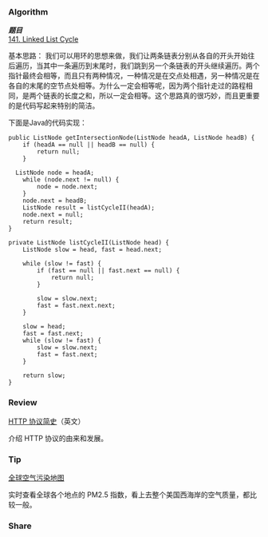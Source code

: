 ### Algorithm

 ***题目***  
[141. Linked List Cycle](https://leetcode.com/problems/linked-list-cycle/) 

基本思路：
我们可以用环的思想来做，我们让两条链表分别从各自的开头开始往后遍历，当其中一条遍历到末尾时，我们跳到另一个条链表的开头继续遍历。两个指针最终会相等，而且只有两种情况，一种情况是在交点处相遇，另一种情况是在各自的末尾的空节点处相等。为什么一定会相等呢，因为两个指针走过的路程相同，是两个链表的长度之和，所以一定会相等。这个思路真的很巧妙，而且更重要的是代码写起来特别的简洁。


下面是Java的代码实现：

```
public ListNode getIntersectionNode(ListNode headA, ListNode headB) {
    if (headA == null || headB == null) {
        return null;
    }
    
  ListNode node = headA;
    while (node.next != null) {
        node = node.next;
    }
    node.next = headB;
    ListNode result = listCycleII(headA);
    node.next = null;
    return result;
}

private ListNode listCycleII(ListNode head) {
    ListNode slow = head, fast = head.next;

    while (slow != fast) {
        if (fast == null || fast.next == null) {
            return null;
        }

        slow = slow.next;
        fast = fast.next.next;
    }

    slow = head;
    fast = fast.next;
    while (slow != fast) {
        slow = slow.next;
        fast = fast.next;
    }

    return slow;
}
```

### Review

[HTTP 协议简史](https://hpbn.co/brief-history-of-http/)（英文）

介绍 HTTP 协议的由来和发展。

### Tip

[全球空气污染地图](https://www.purpleair.com/map)

实时查看全球各个地点的 PM2.5 指数，看上去整个美国西海岸的空气质量，都比较一般。

### Share

